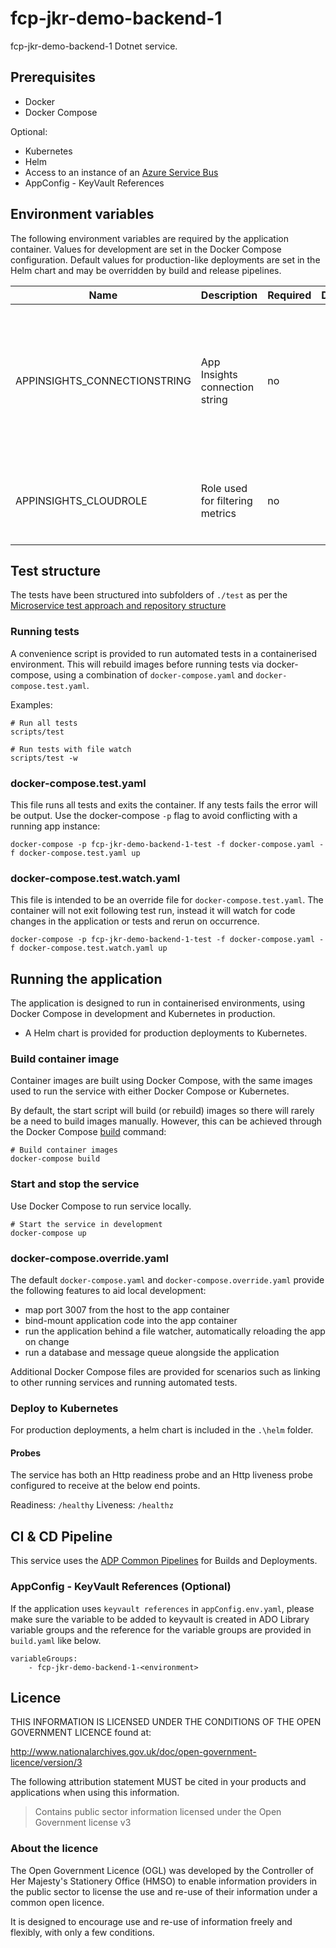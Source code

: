 # fcp-jkr-demo-backend-1

fcp-jkr-demo-backend-1 Dotnet service.

## Prerequisites

- Docker
- Docker Compose

Optional:

- Kubernetes
- Helm
- Access to an instance of an [Azure Service Bus](https://docs.microsoft.com/en-us/azure/service-bus-messaging/)
- AppConfig - KeyVault References

## Environment variables

The following environment variables are required by the application container. Values for development are set in the Docker Compose configuration. Default values for production-like deployments are set in the Helm chart and may be overridden by build and release pipelines.

| Name                         | Description                     | Required | Default | Valid | Notes                                                                                                                             |
| ---------------------------- | ------------------------------- | -------- | ------- | ----- | --------------------------------------------------------------------------------------------------------------------------------- |
| APPINSIGHTS_CONNECTIONSTRING | App Insights connection string  | no       |         |       | will log to Azure Application Insights if set in local development. During deployment to AKS it is automatically set by platform. |
| APPINSIGHTS_CLOUDROLE        | Role used for filtering metrics | no       |         |       | Set to `fcp-jkr-demo-backend-1-local` in docker compose files                                                                |

## Test structure

The tests have been structured into subfolders of `./test` as per the [Microservice test approach and repository structure](https://eaflood.atlassian.net/wiki/spaces/FPS/pages/1845396477/Microservice+test+approach+and+repository+structure)

### Running tests

A convenience script is provided to run automated tests in a containerised environment. This will rebuild images before running tests via docker-compose, using a combination of `docker-compose.yaml` and `docker-compose.test.yaml`.

Examples:

```
# Run all tests
scripts/test

# Run tests with file watch
scripts/test -w
```

### docker-compose.test.yaml

This file runs all tests and exits the container. If any tests fails the error will be output. Use the docker-compose `-p` flag to avoid conflicting with a running app instance:

`docker-compose -p fcp-jkr-demo-backend-1-test -f docker-compose.yaml -f docker-compose.test.yaml up`

### docker-compose.test.watch.yaml

This file is intended to be an override file for `docker-compose.test.yaml`. The container will not exit following test run, instead it will watch for code changes in the application or tests and rerun on occurrence.

`docker-compose -p fcp-jkr-demo-backend-1-test -f docker-compose.yaml -f docker-compose.test.watch.yaml up`

## Running the application

The application is designed to run in containerised environments, using Docker Compose in development and Kubernetes in production.

- A Helm chart is provided for production deployments to Kubernetes.

### Build container image

Container images are built using Docker Compose, with the same images used to run the service with either Docker Compose or Kubernetes.

By default, the start script will build (or rebuild) images so there will rarely be a need to build images manually. However, this can be achieved through the Docker Compose [build](https://docs.docker.com/compose/reference/build/) command:

```
# Build container images
docker-compose build
```

### Start and stop the service

Use Docker Compose to run service locally.

```
# Start the service in development
docker-compose up
```

### docker-compose.override.yaml

The default `docker-compose.yaml` and `docker-compose.override.yaml` provide the following features to aid local development:

- map port 3007 from the host to the app container
- bind-mount application code into the app container
- run the application behind a file watcher, automatically reloading the app on change
- run a database and message queue alongside the application

Additional Docker Compose files are provided for scenarios such as linking to other running services and running automated tests.

### Deploy to Kubernetes

For production deployments, a helm chart is included in the `.\helm` folder.

#### Probes

The service has both an Http readiness probe and an Http liveness probe configured to receive at the below end points.

Readiness: `/healthy`
Liveness: `/healthz`

## CI & CD Pipeline

This service uses the [ADP Common Pipelines](https://github.com/DEFRA/adp-pipeline-common) for Builds and Deployments.

### AppConfig - KeyVault References (Optional)

If the application uses `keyvault references` in `appConfig.env.yaml`, please make sure the variable to be added to keyvault is created in ADO Library variable groups and the reference for the variable groups are provided in `build.yaml` like below.

```
variableGroups:
    - fcp-jkr-demo-backend-1-<environment>
```

## Licence

THIS INFORMATION IS LICENSED UNDER THE CONDITIONS OF THE OPEN GOVERNMENT LICENCE found at:

<http://www.nationalarchives.gov.uk/doc/open-government-licence/version/3>

The following attribution statement MUST be cited in your products and applications when using this information.

> Contains public sector information licensed under the Open Government license v3

### About the licence

The Open Government Licence (OGL) was developed by the Controller of Her Majesty's Stationery Office (HMSO) to enable information providers in the public sector to license the use and re-use of their information under a common open licence.

It is designed to encourage use and re-use of information freely and flexibly, with only a few conditions.
